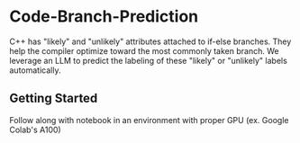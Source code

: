 # Code-Branch-Prediction
C++ has "likely" and "unlikely" attributes attached to if-else branches. They help the compiler optimize toward the most commonly taken branch. We leverage an LLM to predict the labeling of these "likely" or "unlikely" labels automatically.

## Getting Started
Follow along with notebook in an environment with proper GPU (ex. Google Colab's A100) 
